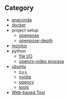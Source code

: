 ## Category

- [anaconda](./anaconda)
- [docker](./docker)
- project setup
    - [openpose](./projects/openpose)
    - [openpose-depth](./projects/openpose-depth)
- [monitor](./monitor)
- python
    - [file I/O](./python/fileIO)
    - [opencv-video process](./python/opencv-video)
- [ubuntu](./ubuntu)
    - [c++](./ubuntu/c++)
    - [nvidia](./ubuntu/nvidia)
    - [opencv](./ubuntu/opencv)
    - [tools](./ubuntu/tools)
- [Web-based Tool](./web-based-tool)
